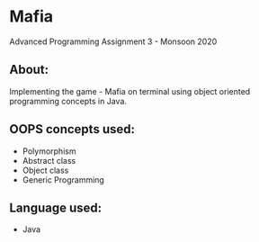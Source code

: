 # Mafia
Advanced Programming Assignment 3 - Monsoon 2020 

## About:
Implementing the game - Mafia on terminal using object oriented programming concepts in Java.

## OOPS concepts used:
- Polymorphism
- Abstract class
- Object class
- Generic Programming

## Language used:
 - Java 
